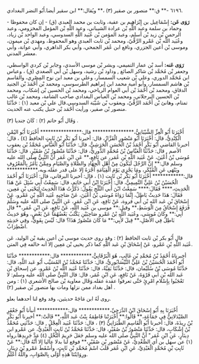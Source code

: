 ٦١٩٦ -** ق:** منصور بن صقير (٣) ،** ويُقال:** ابن سقير أيضا.أَبُو النضر البغدادي.

**رَوَى عَن:** إِسْمَاعِيل بن إِبْرَاهِيم بن عقبة، وثابت بن محمد العبدي (ق) - إن كان محفوظا - وحماد بن سلمة وعبد اللَّهِ بْن عرادة الشيباني، وعبد اللَّهِ بْن المؤمل المخزومي، وعبد الرحمن بْن زيد بْن أسلم، وعبد المؤمن بْن عُبَيد اللَّهِ السدوسي، وعبد الواحد بْن زياد، وعُبَيد اللَّه بْن عَمْرو الرَّقِّيّ، ومحمد بْن ثابت العبدي وهو المحفوظ، ومهدي بْن ميمون، وموسى بْن أعين الجزري، ونافع ابن عُمَر الجمحي، وأبي بكر الداهري، وأبي عوانة، وأبي معشر المدني.

**رَوَى عَنه:** أسد بْن عمار التميمي، وبشر بْن موسى الأسدي، وجابر بْن كردي الواسطي، وجعفر بْن مُحَمَّد بْن شاكر الصائغ , وداود بْن رشيد، وسهل بْن أَبي الصغدي (ق) ، وعباس ابن مُحَمَّد الدوري، وعلي بْن شعيب السمسار، وعلي بن معبد ابن نوح المِصْرِي، والقاسم بْن هاشم السمسار، وأبو أمية محمد ابن إبراهيم الطرسوسي، ومحمد بْن أَحْمَدَ بْن الجنيد الدقاق، ومحمد بْن أَحْمَدَ بْن أَبي العوام الرياحي، ومحمد بْن الحسين بْن إشكاب، ومحمد بْن الحسين البرجلاني، ومحمد بْن العباس البغدادي صاحب الشامة، ومحمد بْن غالب تمتام، وهانئ بْن أَحْمَد الرَّقِّيّ، ويعقوب بْن شَيْبَة السدوسي.قال علي بْن معبد (١) : حَدَّثَنَا منصور بْن صقير، ورأيت أَحْمَد بْن حنبل يكتب عنه الحديث.

وَقَال أَبُو حاتم (٢) : كَانَ جنديا (٣) .

أَخْبَرَنَا أَبُو الْعِزِّ الشَّيْبَانِيُّ،**************** قال:**************** أَخْبَرَنَا أَبُو اليُمْنِ الْكِنْدِيُّ، قال: أَخْبَرَنَا أَبُو مَنْصُورٍ الْقَزَّازُ، قال: أخبرنا أَبُو بَكْرِ بْنُ ثَابِتٍ الحافظ (٤) ، قال: أخبرنا القاضي أَبُو بَكْرٍ أَحْمَدُ بْنُ الْحَسَنِ الْحَرَشِيُّ، قال: حَدَّثَنَا أَبُو الْعَبَّاسِ مُحَمَّدُ بْن يعقوب الأصم , قال: حَدَّثَنَا الْعَبَّاسُ بْنُ مُحَمَّدٍ الدُّورِيُّ، قال: حَدَّثَنَا مَنْصُورُ بْنُ صُقَيْرٍ، قال: حَدَّثَنَا مُوسَى بْنُ أَعْيَنَ، عَنْ عُبَيد اللَّهِ بْنِ عُمَر، عن نَافِعٍ،** عَنِ ابْنِ عُمَر أَنَّ النَّبِيُّ صلى الله عليه وسلم قال:** إِنَّ الرَّجُلَ لَيَكُونَ مِنْ أَهْلِ الْجِهَادِ والصَّلاةِ والصَّيَامِ ومِمَّنْ يَأْمُرُ بِالْمَعْرُوفِ ويَنْهَى عَنِ الْمُنْكَرِ، ومَا يَجْزِي يَوْمَ الْقِيَامَةِ أَجْرَهُ إلا على قدر عقله.وبه،************ قال:************ أَخْبَرَنَا أَبُو بَكْر بْن ثَابِت (١) ، قال: أخبرنا البرقاني، قال: أَخْبَرَنَا أَبُو أَحْمَدَ الْحُسَيْنُ بْنُ عَلِيٍّ التَّمِيمِيُّ، قال: أَخْبَرَنَا ابْنُ أَبي حَاتِمٍ، قال: سَمِعْتُ أَبِي سُئِلَ عَنْ هَذَا الْحَدِيثِ،**** فَقَالَ:**** سَمِعْتُ ابْنَ أَبي الثَّلْجِ يَقُولُ: ذَكَرْتُ هَذَا الْحَدِيثَ لِيَحْيَى بْنِ مَعِين، فَقَالَ: هَذَا حَدِيثٌ بَاطِلٌ، إِنَّمَا رَوَاهُ مُوسَى بْنُ أَعْيَنَ، عَنْ صَاحِبِهِ عُبَيد اللَّهِ بْنِ عَمْرو، عَنْ إِسْحَاقَ بْنِ عَبد الله بْن أَبي فروة، عَنْ نَافِع، عَنِ ابْن عُمَر، عَنِ النَّبِيِّ صلى الله عليه وسَلَّمَ فَرَفَعَ إِسْحَاقُ مِنَ الْوَسَطِ،** وقيل:** موسى بن عُبَيد اللَّهِ، عَنْ نَافِعٍ، عَنِ ابْنِ عُمَر،** قال أَبِي:** وكَانَ مُوسَى، وعُبَيد اللَّهِ بْنُ عَمْرو صَاحِبَيْنِ يَكْتُبُ بَعْضُهُمَا عَنْ بَعْضٍ، وهُوَ حَدِيثٌ بَاطِلٌ فِي الأَصْلِ،** قِيلَ لأَبِي:** مَا كَانَ مَنْصُورٌ هَذَا؟ قال: لَيْسَ بِقَوِيٍّ، وفِي حَدِيثِهِ اضْطِرَابٌ.

قال أَبُو بكر بْن ثابت الحافظ (٢) : وقد روى حديث موسى بْن أعين بقية بْن الوليد، عَن عُبَيد اللَّهِ بْنِ عَمْرو، عَنْ إِسْحَاقَ بْنِ عَبد اللَّهِ كما ذكر يحيى بْن مَعِين إلا أنه خالفه فِي المتن.

أخبرناهُ أَحْمَدُ بْنُ مُحَمَّدِ بْنِ غَالِبٍ، هُوَ الْبَرْقَانِيُّ،************ قال:************ حَدَّثَنَا أَبُو أَحْمَدَ الْحُسَيْنُ بْنُ عَلِيٍّ النَّيْسَابُورِيُّ، قال: حَدَّثَنَا مُحَمَّدُ بْنُ المُسَيَّب أَبُو عَبد اللَّهِ، قال: حَدَّثَنَا مُوسَى بْنُ سُلَيْمان، قال: حَدَّثَنَا بَقِيَّةُ، قال: حَدَّثَنَا عُبَيد اللَّه بْنُ عَمْرو، عن إسحاق بْن عَبد الله بْنِ أَبي فَرْوَةَ، عَنْ نَافِعٍ، عَنِ ابْنِ عُمَر، قال: قال النَّبِيُّ صلى الله عليه وسلم: لا تَعْجَبُوا بِإِسْلامِ امْرِئٍ حَتَّى تعرفوا عقدة عقله.وَقَال معاوية بْن صالح الأشعري (١) : ومن أهل بغداد ممن نزلها ومات بها منصور بْن صقير (٢) .

روى لَهُ ابن مَاجَهْ حديثين، وقد وقع لنا أحدهما بعلو.

أَخْبَرَنَا بِهِ أَبُو إِسْحَاقَ ابْنُ الدَّرَجِيِّ،************ قال:************ أنبأنا أَبُو جَعْفَرٍ الصَّيْدَلانِيُّ فِي جَمَاعَةٍ،** قَالُوا:** أَخْبَرَتْنا فَاطِمَةُ بِنْتُ عَبد اللَّهِ،** قَالَتْ:** أخبرنا أَبُو بَكْرِ بْنُ رِيذَةَ، قال: أخبرنا أَبُو الْقَاسِمِ الطَّبَرَانِيُّ (٣) ، قال: حَدَّثَنَا عُبَيد الْعِجْلُ , قال: حَدَّثَنِي مُحَمَّدُ بْنُ إِشْكَابٍ، قال: حَدَّثَنَا مَنْصُورُ بْنُ صُقَيْرٍ، قال: حَدَّثَنَا مُحَمَّدُ بْنُ ثَابِتٍ الْعَبْدِيُّ، عن عَمْرو ابن دِينَارٍ، عَنِ ابْنِ عُمَر" أَنَّ النَّبِيُّ صلى الله عليه وسلم جَعَلَ حَرِيمَ النَّخْلِ (٤) مَدَّ جَرِيدِهَا.رواه (١) عن سهل بن أي الصُّغْدِيِّ، عَنْ مَنْصُورِ بْنِ صُقَيْرٍ،** فوقع لنا بدلا عاليا إلا أَنَّهُ قال:** عَنْ ثَابِتِ بْنِ مُحَمَّدٍ الْعَبْدِيِّ، عَنِ ابْنِ عُمَر قَلَبَ اسْمَ مُحَمَّدِ بْنِ ثَابِتٍ، وأَسْقَطَ عَمْرو بْنَ دِينَارٍ، ورِوَايَتُنَا هَذِهِ أَوْلَى بِالصَّوَابِ، واللَّهُ أَعْلَمُ.
